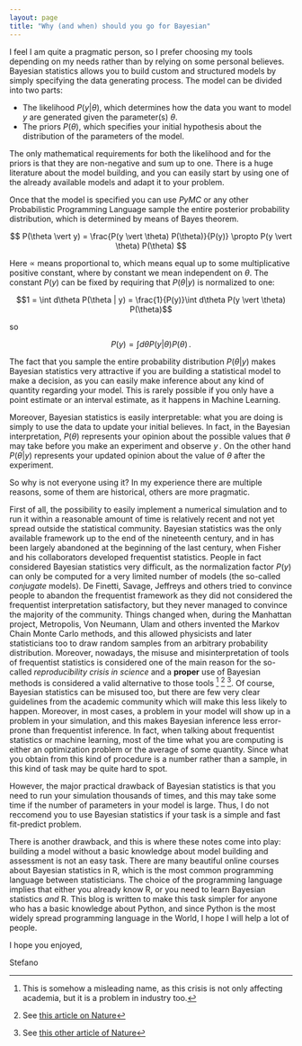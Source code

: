 ```yaml
---
layout: page
title: "Why (and when) should you go for Bayesian"
---
```

I feel I am quite a pragmatic person, so I prefer choosing my tools depending on my needs rather than by relying on some personal believes.
Bayesian statistics allows you to build custom and structured models by simply specifying the data generating process.
The model can be divided into two parts:
- The likelihood $P(y \vert \theta)$, which determines how the data you want to model $y$ are generated given the parameter(s) $\theta$.
- The priors $P(\theta)$, which specifies your initial hypothesis about the distribution of the parameters of the model.

The only mathematical requirements for both the likelihood and for the priors is that they are non-negative and sum up to one.
There is a huge literature about the model building, and you can easily start by using one of the already available models and adapt it
to your problem.

Once that the model is specified you can use $PyMC$ or any other Probabilistic Programming Language
sample the entire posterior probability distribution,
which is determined by means of Bayes theorem.

$$ P(\theta \vert y) = \frac{P(y \vert \theta) P(\theta)}{P(y)} \propto  P(y \vert \theta) P(\theta) $$

Here $\propto$ means proportional to, which means equal up to some multiplicative positive constant,
where by constant we mean independent on $\theta$.
The constant $P(y)$ can be fixed by requiring that $P(\theta \vert y)$ is normalized to one:

$$1 = \int d\theta P(\theta | y) = \frac{1}{P(y)}\int d\theta P(y \vert \theta) P(\theta)$$

so

$$ P(y) = \int d\theta P(y|\theta)P(\theta)\,. $$

The fact that you sample the entire probability distribution $P(\theta \vert y)$
makes Bayesian statistics very attractive if you are building a statistical
model to make a decision, as you can easily make inference about any kind of quantity
regarding your model.
This is rarely possible if you only have a point estimate or an interval estimate, as it happens in Machine Learning.

Moreover, Bayesian statistics is easily interpretable: what you are doing
is simply to use the data to update your initial believes.
In fact, in the Bayesian interpretation, $P(\theta)$ represents your opinion about the possible
values that $\theta$ may take before you make an experiment and observe $y\,.$
On the other hand $P(\theta \vert y)$ represents your updated opinion about the value of $\theta$
after the experiment.

So why is not everyone using it? In my experience there are multiple reasons, some of them
are historical, others are more pragmatic.

First of all, the possibility to easily implement a numerical simulation
and to run it within a reasonable amount of time is relatively recent and not
yet spread outside the statistical community.
Bayesian statistics was the only available framework up to the end of the nineteenth 
century, and in has been largely abandoned at the beginning of the last century,
when Fisher and his collaborators developed frequentist statistics.
People in fact considered Bayesian statistics very difficult,
as the normalization factor $P(y)$
can only be computed for a very limited number of models
(the so-called _conjugate_ models).
De Finetti, Savage, Jeffreys and others tried to convince
people to abandon the frequentist framework as they did not considered the
frequentist interpretation satisfactory, but they never managed to convince
the majority of the community.
Things changed when, during the Manhattan project, Metropolis, Von Neumann, Ulam and
others invented the
Markov Chain Monte Carlo methods, and this allowed physicists and later statisticians
too to 
draw random samples from an arbitrary probability distribution.
Moreover, nowadays, the misuse and misinterpretation of tools of frequentist statistics is considered 
one of the main reason for the so-called _reproducibility crisis in science_
and a **proper** use of Bayesian methods is considered a valid alternative to those
tools [^1] [^2] [^3].
Of course, Bayesian statistics can be misused too, but there are few very clear guidelines from the academic community which will make this less likely to happen.
Moreover, in most cases, a problem in your model will show up in a problem in your simulation, and this makes Bayesian inference less error-prone than frequentist inference.
In fact, when talking about frequentist statistics or machine learning, most of the time what you are computing
is either an optimization problem or the average of some quantity.
Since what you obtain from this kind of procedure is a number rather than a sample,
in this kind of task may be quite hard to spot.

However, the major practical drawback of Bayesian statistics is that you need to run your
simulation thousands of times, and this may take some time if the number
of parameters in your model is large.
Thus, I do not reccomend you to use Bayesian statistics if your task is a simple
and fast fit-predict problem.

There is another drawback, and this is where these notes come into play:
building a model without a basic knowledge about model building and assessment
is not an easy task. There are many beautiful online courses about Bayesian
statistics in R, which is the most common programming language between statisticians.
The choice of the programming language implies that either you already know R, or you need to learn Bayesian
statistics _and_ R.
This blog is written to make this task simpler for anyone who has a basic knowledge
about Python, and since Python is the most widely spread programming language
in the World, I hope I will help a lot of people.

I hope you enjoyed,

Stefano


[^1]: This is somehow a misleading name, as this crisis is not only affecting academia, but it is a problem in industry too.
[^2]: See [this article on Nature](https://www.nature.com/articles/533452a)
[^3]: See [this other article of Nature](https://www.nature.com/articles/520612a)
